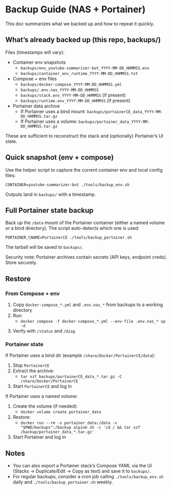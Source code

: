 # Backup Guide (NAS + Portainer)

This doc summarizes what we backed up and how to repeat it quickly.

## What’s already backed up (this repo, backups/)

Files (timestamps will vary):
- Container env snapshots
  - `backups/env_youtube-summarizer-bot_YYYY-MM-DD_HHMMSS.env`
  - `backups/container_env_runtime_YYYY-MM-DD_HHMMSS.txt`
- Compose + env files
  - `backups/docker-compose_YYYY-MM-DD_HHMMSS.yml`
  - `backups/.env.nas_YYYY-MM-DD_HHMMSS`
  - `backups/stack.env_YYYY-MM-DD_HHMMSS` (if present)
  - `backups/runtime.env_YYYY-MM-DD_HHMMSS` (if present)
- Portainer data archive
  - If Portainer uses a bind mount: `backups/portainerCE_data_YYYY-MM-DD_HHMMSS.tar.gz`
  - If Portainer uses a volume: `backups/portainer_data_YYYY-MM-DD_HHMMSS.tar.gz`

These are sufficient to reconstruct the stack and (optionally) Portainer’s UI state.

## Quick snapshot (env + compose)

Use the helper script to capture the current container env and local config files:

```
CONTAINER=youtube-summarizer-bot ./tools/backup_env.sh
```

Outputs land in `backups/` with a timestamp.

## Full Portainer state backup

Back up the `/data` mount of the Portainer container (either a named volume or a bind directory). The script auto-detects which one is used:

```
PORTAINER_CNAME=PortainerCE ./tools/backup_portainer.sh
```

The tarball will be saved to `backups/`.

Security note: Portainer archives contain secrets (API keys, endpoint creds). Store securely.

## Restore

### From Compose + env
1. Copy `docker-compose_*.yml` and `.env.nas_*` from backups to a working directory
2. Run:
   - `docker compose -f docker-compose_*.yml --env-file .env.nas_* up -d`
3. Verify with `/status` and `/diag`

### Portainer state
If Portainer uses a bind dir (example `/share/Docker/PortainerCE/data`):
1. Stop `PortainerCE`
2. Extract the archive:
   - `tar xzf backups/portainerCE_data_*.tar.gz -C /share/Docker/PortainerCE`
3. Start `PortainerCE` and log in

If Portainer uses a named volume:
1. Create the volume (if needed):
   - `docker volume create portainer_data`
2. Restore:
   - `docker run --rm -v portainer_data:/data -v "$PWD/backups":/backup alpine sh -c 'cd / && tar xzf /backup/portainer_data_*.tar.gz'`
3. Start Portainer and log in

## Notes

- You can also export a Portainer stack’s Compose YAML via the UI (Stacks → Duplicate/Edit → Copy as text) and save it to `backups/`.
- For regular backups, consider a cron job calling `./tools/backup_env.sh` daily and `./tools/backup_portainer.sh` weekly.

